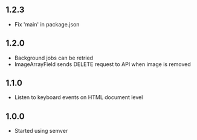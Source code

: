 ## 1.2.3
* Fix 'main' in package.json

## 1.2.0
* Background jobs can be retried
* ImageArrayField sends DELETE request to API when image is removed

## 1.1.0
* Listen to keyboard events on HTML document level

## 1.0.0
* Started using semver
